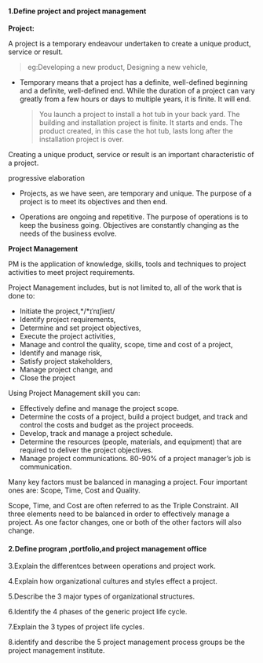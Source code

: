 #### 1.Define project and project management 

**Project:** 

A project is a temporary endeavour undertaken to create a unique product, service or result.

> eg:Developing a new product, Designing a new vehicle,

- Temporary means that a project has a definite, well-defined beginning and a definite, well-defined end. While the duration of a project can vary greatly from a few hours or days to multiple years, it is finite. It will end.

  > You launch a project to install a hot tub in your back yard. The building and installation project is finite. It starts and ends. The product created, in this case the hot tub, lasts long after the installation project is over.

Creating a unique product, service or result is an important characteristic of a project.

progressive elaboration

- Projects, as we have seen, are temporary and unique. The purpose of a project is to meet its objectives and then end.

- Operations are ongoing and repetitive. The purpose of operations is to keep the business going. Objectives are constantly changing as the needs of the business evolve.

**Project Management** 

PM is the application of knowledge, skills, tools and techniques to project activities to meet project requirements.

Project Management includes, but is not limited to, all of the work that is done to:

- Initiate the project,*/*ɪˈnɪʃieɪt/
- Identify project requirements,
- Determine and set project objectives,
-  Execute the project activities,
- Manage and control the quality, scope, time and cost of a project,
-  Identify and manage risk,
- Satisfy project stakeholders,
- Manage project change, and
- Close the project

Using Project Management skill you can:

- Effectively define and manage the project scope.
- Determine the costs of a project, build a project budget, and track and control the costs and budget as the project proceeds.
-  Develop, track and manage a project schedule.
- Determine the resources (people, materials, and equipment) that are required to deliver the project objectives.
- Manage project communications. 80-90% of a project manager’s job is communication.

Many key factors must be balanced in managing a project. Four important ones are: Scope, Time, Cost and Quality.

Scope, Time, and Cost are often referred to as the Triple Constraint. All three elements need to be balanced in order to effectively manage a project. As one factor changes, one or both of the other factors will also change.

#### 2.Define program ,portfolio,and project management office



3.Explain the differentces between operations and project work.



4.Explain how organizational cultures and styles effect a project.



5.Describe the 3 major types of organizational structures.



6.Identify the 4 phases of the generic project life cycle.



7.Explain the 3 types of project life cycles.



8.identify and describe the 5 project management process groups be the project management institute.

